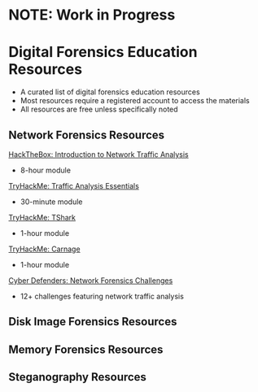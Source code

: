 # NOTE: Work in Progress
# Digital Forensics Education Resources
* A curated list of digital forensics education resources
* Most resources require a registered account to access the materials
* All resources are free unless specifically noted
## Network Forensics Resources
[HackTheBox: Introduction to Network Traffic Analysis]([https://linuxjourney.com/](https://academy.hackthebox.com/module/details/81))
* 8-hour module

[TryHackMe: Traffic Analysis Essentials](https://tryhackme.com/room/trafficanalysisessentials)
* 30-minute module

[TryHackMe: TShark](https://tryhackme.com/room/tshark)
* 1-hour module

[TryHackMe: Carnage](https://tryhackme.com/room/c2carnage)
* 1-hour module

[Cyber Defenders: Network Forensics Challenges](https://cyberdefenders.org/blueteam-ctf-challenges/?content=free&categories=network-forensics)
* 12+ challenges featuring network traffic analysis
## Disk Image Forensics Resources


## Memory Forensics Resources

## Steganography Resources
